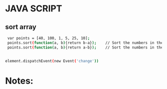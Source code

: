 # JAVA SCRIPT

## sort array
```bash
 var points = [40, 100, 1, 5, 25, 10];
 points.sort(function(a, b){return b-a});    // Sort the numbers in the array in descending order
 points.sort(function(a, b){return a-b});    // Sort the numbers in the array in ascending order
``` 
## 

```bash
element.dispatchEvent(new Event('change'))
``` 

# Notes:
 
